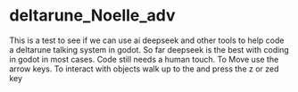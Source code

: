 # deltarune_Noelle_adv

This is a test to see if we can use ai deepseek and other tools to help code a deltarune talking system in godot. So far deepseek is the best with coding in godot in most cases. Code still needs a human touch.
To Move use the arrow keys. To interact with objects walk up to the and press the z or zed key
